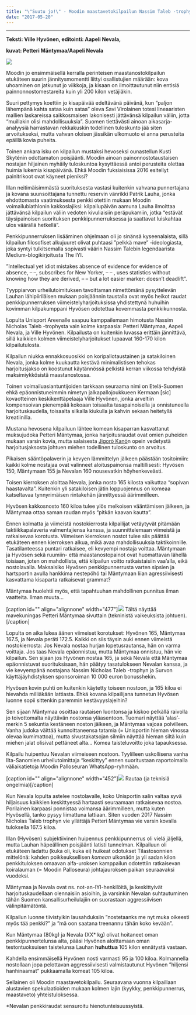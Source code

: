 ```yaml
---
title: "\"Suutu jo!\" - Moodin maastavetokilpailun Nassim Taleb -trophyn nappasi yllätysnimi"
date: "2017-05-20"
---
```


* * *

**Teksti: Ville Hyvönen, editointi: Aapeli Nevala,**

**kuvat: Petteri Mäntymaa/Aapeli Nevala**

![](http://gdurl.com/OC_z)

Moodin jo ensimmäisellä kerralla perinteisen maastanostokilpailun etukäteen suurin jännitysmomentti liittyi osallistujien määrään: kova uhoaminen on jatkunut jo viikkoja, ja kisaan on ilmoittautunut niin entisiä painnonnostomestareita kuin yli 200 kilon vetäjiäkin.

Suuri pettymys koettiin jo kisapäivää edeltävänä päivänä, kun “paljon lähempänä kahta sataa kuin sataa” oleva Savi Virolainen totesi lineaaristen mallien laskareissa saikkosmaisen lakonisesti jättävänsä kilpailun väliin, jotta “muillakin olisi mahdollisuuksia”. Suomen tiettävästi ainoan aikasarja-analyysiä harrastavan rekkakuskin todellinen tuloskunto jää siten arvoitukseksi, mutta vahvan oloisen jässikän ulkomuoto ei anna perusteita epäillä kovia puheita.

Toinen ankara isku on kilpailun mustaksi hevoseksi ounastellun Kusti Skyténin odottamaton poisjäänti. Moodin ainoan painonnostotaustaisen nostajan hiljainen myhäily tuloskuntoa kysyttäessä antoi perusteita olettaa huimia lukemia kisapäivänä. Ehkä Moodin fuksiaisissa 2016 esitellyt painitrikoot ovat käyneet pieniksi?

Illan neitimäisimmästä suorituksesta vastasi kuitenkin vahvana punnertajana ja kovana suunsoittajana tunnettu reservin vänrikki Patrik Lauha, jonka ehdottomasta vaatimuksesta penkki otettiin mukaan Moodin voimailubiathlonin kakkoslajiksi: kilpailupäivän aamuna Lauha ilmoittaa jättävänsä kilpailun väliin vedoten kivuliaisiin peräpukamiin, jotka “estävät täysipainoisen suorituksen penkkipunnerruksessa ja saattavat luiskahtaa ulos väärällä hetkellä”.

Penkkipunnerruksen lisääminen ohjelmaan oli jo sinänsä kyseenalaista, sillä kilpailun filosofiset alkujuuret olivat puhtaasi ”pelkkä mave” -ideologiasta, joka syntyi tulkitsemalla sopivasti väärin Nassim Talebin legendaarista Medium-blogikirjoitusta The IYI.

”Intellectual yet idiot mistakes absence of evidence for evidence of absence, – –, subscribes for New Yorker, – – , uses statistics without knowing how they are derived, – – but a lot easier marker: doesn’t deadlift”.

Tyyppiarvon urheilutoimituksen tavoittaman nimettömänä pysyttelevän Lauhan lähipiiriläisen mukaan poisjäännin taustalla ovat myös heikot raudat penkkipunnerruksen viimeistelyharjoituksissa yhdistettynä huhuihin kovimman kilpakumppani Hyvösen odotettua kovemmasta penkkikunnosta.

Lopulta Unisport Areenalle saapuu kamppailemaan himotusta Nassim Nicholas Taleb -trophysta vain kolme karpaasia: Petteri Mäntymaa, Aapeli Nevala, ja Ville Hyvönen. Kilpailusta on kuitenkin luvassa erittäin jännittävä, sillä kaikkien kolmen viimeistelyharjoitukset lupaavat 160-170 kilon kilpailutulosta.

Kilpailun niukka ennakkosuosikki on koripallotaustainen ja satakiloinen Nevala, jonka kolme kuukautta kestävä minimalistisen tehokas harjoitusjakso on koostunut käytännössä pelkistä kerran viikossa tehdyistä maksimiykkösistä maastanostossa.

Toinen voimailuasiantuntijoiden tarkkaan seuraama nimi on Etelä-Suomen ehkä epäonnistuneimmin nimetyn jalkapallojoukkueen Kermaan \[sic\] kovaotteinen keskikenttäpelaaja Ville Hyvönen, jonka arveltiin kompensoivan pienempää kokoaan toisaalta tasapainoisella ja onnistuneella harjoituskaudella, toisaalta silkalla kiukulla ja kahvin sekaan heitetyllä kreatiinilla.

Mustana hevosena kilpailuun lähtee komean kisaparran kasvattanut muksujudoka Petteri Mäntymaa, jonka harjoitusraudat ovat omien puheiden mukaan varsin kovia, mutta salaisesta [Jigorō Kanō](https://fi.wikipedia.org/wiki/Jigor%C5%8D_Kan%C5%8D)n opein vedetystä harjoitusjaksosta johtuen miehen todellinen tuloskunto on arvoitus.

Pikaisen sääntöpalaverin ja kevyen lämmittelyn jälkeen päästään tositoimiin: kaikki kolme nostajaa ovat valinneet aloituspainonsa maltillisesti: Hyvösen 150, Mäntymaan 155 ja Nevalan 160 nousevatkin höyhenkeveästi.

Toisen kierroksen aloittaa Nevala, jonka nosto 165 kilosta vaikuttaa “sopivan haastavalta”. Kuitenkin yli satakiloisen jätin loppuojennus on komeaa katseltavaa tynnyrimäisen rintakehän jännittyessä äärimmilleen.

Hyvösen kakkosnosto 160 kiloa tulee ylös melkoisen vääntämisen jälkeen, ja Mäntymaa ottaa saman raudan myös “pitkän kaavan kautta”.

Ennen kolmatta ja viimeistä nostokierrosta kilpailijat vetäytyvät pitämään taktiikkapalaveria valmentajiensa kanssa, ja suunnittelemaan viimeistä ja ratkaisevaa korotusta. Viimeisen kierroksen nostot tulee siis päättää etukäteen ennen kierroksen alkua, mikä avaa mahdollisuuksia taktikoinnille. Tasatilanteessa puntari ratkaisee, eli kevyempi nostaja voittaa. Mäntymaan ja Hyvösen sekä ruumiin- että maastanostopainot ovat huomattavan lähellä toisiaan, joten on mahdollista, että kilpailun voitto ratkaistaisiin vaa’alla, eikä nostolavalla. Maksaisiko Hyvösen penkkipunnerrusta varten sipsien ja hartsportin avulla hankkima nestepöhö tai Mäntymaan liian agressiivisesti kasvattama kisaparta ratkaisevat grammat?

Mäntymaa huolehtii myös, että tapahtuuhan mahdollinen punnitus ilman vaatteita. Ilman muuta…

\[caption id="" align="alignnone" width="477"\]![](http://gdurl.com/pDVU) Tältä näyttää mavekuningas Petteri Mäntymaa sivuttain (tekninistä vaikeuksista johtuen).\[/caption\]

Lopulta on aika lukea äänen viimeiset korotukset: Hyvönen 165, Mäntymaa 167.5, ja Nevala peräti 172.5. Kaikki on siis täysin auki ennen viimeistä nostokierrosta: Jos Nevala nostaa hurjan lopetusrautansa, hän on varma voittaja. Jos taas Nevala epäonnistuu, mutta Mäntymaa onnistuu, hän vie kilpailun. Sen sijaan jos Hyvönen nostaa 165, ja sekä Nevala että Mäntymaa epäonnistuvat suorituksisaan, hän päätyy tasatulokseen Nevalan kanssa, ja vie kevyempänä nostajana Nassim Nicholas Taleb -trophyn ja Survon käyttäjäyhdistyksen sponsoroiman 10 000 euron bonusshekin.

Hyvösen kovin puhti on kuitenkin käytetty toiseen nostoon, ja 165 kiloa ei hievahda milliäkään lattiasta. Ehkä kovana kilpailijana tunnetun Hyvösen luonne sopii sittenkin paremmin kestävyyslajeihin?

Sen sijaan Mäntymaa osoittaa rautaisen luontonsa ja kiskoo pelkällä raivolla jo toivottomalta näyttävän nostonsa yläasentoon. Tuomari näyttää ‘alas’-merkin 5 sekuntia kestäneen noston jälkeen, ja Mäntymaa vajoaa polvilleen. Vanha judoka väittää kunnoittaneensa tatamia (= Unisportin hieman vinossa olevaa kumimattoa), mutta sivustakatsojan silmiin näyttää hieman siltä kuin miehen jalat olisivat pettäneet alta… Komea taisteluvoitto joka tapauksessa.

Kilpailu huipentuu Nevalan viimeiseen nostoon. Tyylilleen uskollisena vanha Ilta-Sanomien urheilutoimittaja “keskittyy” ennen suoritustaan raportoimalla väliaikatietoja Moodin Palloseuran WhatsApp-ryhmään.

\[caption id="" align="alignnone" width="452"\]![](http://gdurl.com/rSYV) Rautaa (ja teknisiä ongelmia)\[/caption\]

Kun Nevala lopulta astelee nostolavalle, koko Unisportin salin valtaa syvä hiljaisuus kaikkien keskittyessä hartaasti seuraamaan ratkaisevaa nostoa. Porilainen karpaasi ponnistaa voimansa äärimmilleen, mutta kuten Hyvösellä, tanko pysyy liimattuna lattiaan. Siten vuoden 2017 Nassim Nicholas Taleb trophyn vie yllättäjä Petteri Mäntymaa vie varsin kovalla tuloksella 167.5 kiloa.

Illan (Hyvösen) subjektiivinen huipennus penkkipunnerrus oli vielä jäljellä, mutta Lauhan häpeällinen poisjäänti latisti tunnelman. Kilpailuun oli etukäteen ladattu (kuka oli, kuka ei) huikeat odotukset Tilastosonnien mittelönä: kahden poikkeuksellisen _komean_ ulkonäön ja yli sadan kilon penkkituloksen omaavan alfa-uroksen kamppailun odotettiin ratkaisevan koiralauman (= Moodin Palloseura) johtajauroksen paikan seuraavaksi vuodeksi.

Mäntymaa ja Nevala ovat ns. not-an-IYI-henkilöitä, ja keskittyivät harjoituskaudellaan olennaisiin asioihin, ja varsinkin Nevalan suhtautuminen tähän Suomen kansallisurheilulajiin on suorastaan aggressiivisen välinpitämätöntä.

Kilpailun luonne tiivistyikin lausahduksiin ”nostetaanks me nyt muka oikeesti myös tää penkki?” ja ”mä oon saatana treenannu tähän koko kevään”.

Kun Mäntymaa (80kg) ja Nevala (XX\* kg) olivat hoitaneet oman penkkipunnertelunsa alta, pääsi Hyvönen aloittamaan oman testontuoksuisen taistelunsa Lauhan **huhuttua** 105 kilon ennätystä vastaan.

Kahdella ensimmäisellä Hyvönen nosti varmasti 95 ja 100 kiloa. Kolmannella nostollaan jopa pelottavan aggressiivisesti valmistautunut Hyvönen ”hiljensi hanhinaamat” pukkaamalla komeat 105 kiloa.

Sellainen oli Moodin maastavetokilpailu. Seuraavana vuonna kilpaillaan alustavien spekulaatioiden mukaan kolmen lajin (kyykky, penkkipunnerrus, maastaveto) yhteistuloksessa.

\*Nevalan penkkiraudat sensuroitu hienotunteisuussyistä.
